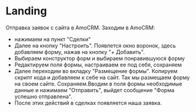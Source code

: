 # Landing

Отправка заявок с сайта в AmoCRM.
Заходим в AmoCRM:
- нажимаем на пункт "Сделки"
- Далее на кнопку "Настроить". Появлется окно воронок, здесь добавляем форму, нажав на кнопку "+ Добавить".
- Выбираем конструктор форм и выбираем понравившуюся форму
- Редактируем поля формы, настраиваем ее под себя, сохраняем
- Далее переходим во вкладку "Размещение формы". Копируем скрипт кода и добавляем к себе на сайт. Так мы размещаем форму на своем сайте. Сохраняем.Вводим в поля формы необходимые данные и нажимаем "Отправить", выйдет сообщение "Форма успешно отправлена".
- После этих действий в сделках появляется наша заявка.
